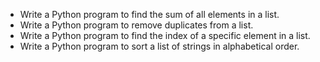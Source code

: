- Write a Python program to find the sum of all elements in a list.
- Write a Python program to remove duplicates from a list.
- Write a Python program to find the index of a specific element in a list.
- Write a Python program to sort a list of strings in alphabetical order.
